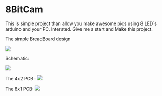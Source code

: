 # 8BitCam

This is simple project than allow you make awesome pics using 8 LED`s arduino and your PC. 
Intersted. Give me a start and Make this project.

The simple BreadBoard design

<img src="https://i.imgur.com/NdZnRVp.png"></img>


Schematic:

<img src="https://i.imgur.com/dvXmpER.png"></img>


The 4x2 PCB : 
<img src="https://imgur.com/yDhbbmW.png"> </img>


The 8x1 PCB: 
<img src="https://imgur.com/xhDCBkK.png"> </img>
